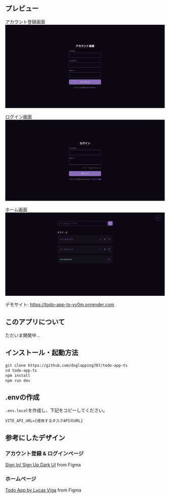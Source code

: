 ## プレビュー
アカウント登録画面
![alt text](<スクリーンショット 2024-08-29 1.33.07-1.png>)

ログイン画面
![alt text](<スクリーンショット 2024-08-29 1.32.52-1.png>)

ホーム画面
![alt text](<スクリーンショット 2024-08-29 1.35.38.png>)

デモサイト: https://todo-app-ts-yv0m.onrender.com

## このアプリについて
ただいま開発中...

## インストール・起動方法
```
git clone https://github.com/doglapping707/todo-app-ts
cd todo-app-ts
npm install
npm run dev
```

## .envの作成
`.env.local`を作成し、下記をコピーしてください。
```
VITE_API_URL={使用するタスクAPIのURL}
```

## 参考にしたデザイン
### アカウント登録 & ログインページ
[Sign In/ Sign Up Dark UI](https://www.figma.com/community/file/1147581885174632249/sign-in-sign-up-dark-ui?searchSessionId=lt9c4xga-60ipbha0mr8) from Figma

### ホームページ
[Todo App by Lucas Viga](https://www.figma.com/community/file/1348652218299666548/todo-app) from Figma
